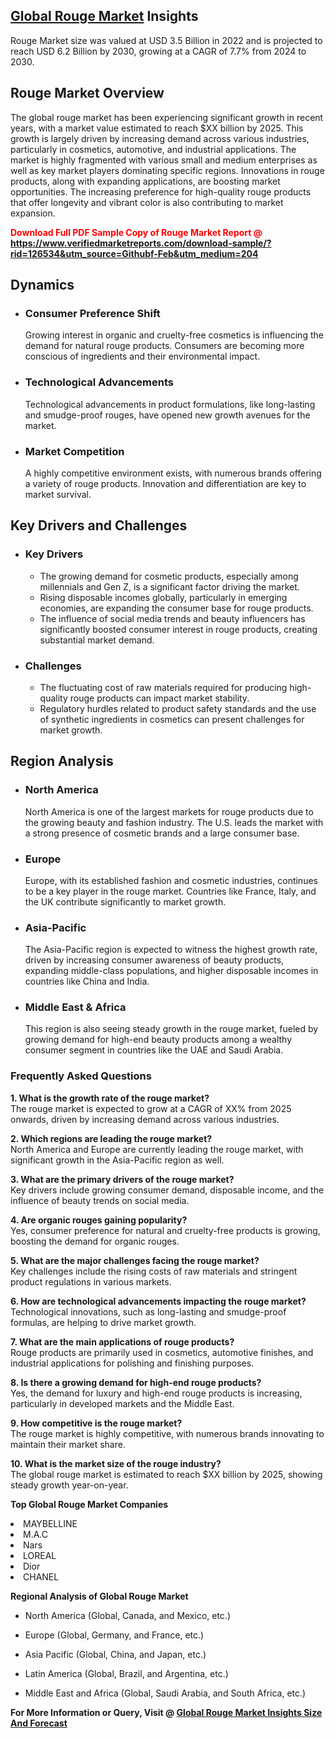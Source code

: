 <h2><a href="https://www.verifiedmarketreports.com/download-sample/?rid=126534&amp;utm_source=Githubf&amp;utm_medium=204" target="_blank">Global Rouge Market</a> Insights</h2><p>Rouge Market size was valued at USD 3.5 Billion in 2022 and is projected to reach USD 6.2 Billion by 2030, growing at a CAGR of 7.7% from 2024 to 2030.</p><p> <h2>Rouge Market Overview</h2> <p>The global rouge market has been experiencing significant growth in recent years, with a market value estimated to reach $XX billion by 2025. This growth is largely driven by increasing demand across various industries, particularly in cosmetics, automotive, and industrial applications. The market is highly fragmented with various small and medium enterprises as well as key market players dominating specific regions. Innovations in rouge products, along with expanding applications, are boosting market opportunities. The increasing preference for high-quality rouge products that offer longevity and vibrant color is also contributing to market expansion.</p> <p><strong><p><span class=""><span style="color: #ff0000;"><strong>Download Full PDF Sample Copy of Rouge Market Report</strong> @ </span><a href="https://www.verifiedmarketreports.com/download-sample/?rid=126534&amp;utm_source=Githubf-Feb&amp;utm_medium=204" target="_blank">https://www.verifiedmarketreports.com/download-sample/?rid=126534&amp;utm_source=Githubf-Feb&amp;utm_medium=204</a></span></p></strong></p> <h2>Dynamics</h2> <ul> <li><h3>Consumer Preference Shift</h3> Growing interest in organic and cruelty-free cosmetics is influencing the demand for natural rouge products. Consumers are becoming more conscious of ingredients and their environmental impact. </li> <li><h3>Technological Advancements</h3> Technological advancements in product formulations, like long-lasting and smudge-proof rouges, have opened new growth avenues for the market. </li> <li><h3>Market Competition</h3> A highly competitive environment exists, with numerous brands offering a variety of rouge products. Innovation and differentiation are key to market survival. </li> </ul> <h2>Key Drivers and Challenges</h2> <ul> <li><h3>Key Drivers</h3> <ul> <li>The growing demand for cosmetic products, especially among millennials and Gen Z, is a significant factor driving the market.</li> <li>Rising disposable incomes globally, particularly in emerging economies, are expanding the consumer base for rouge products.</li> <li>The influence of social media trends and beauty influencers has significantly boosted consumer interest in rouge products, creating substantial market demand.</li> </ul> </li> <li><h3>Challenges</h3> <ul> <li>The fluctuating cost of raw materials required for producing high-quality rouge products can impact market stability.</li> <li>Regulatory hurdles related to product safety standards and the use of synthetic ingredients in cosmetics can present challenges for market growth.</li> </ul> </li> </ul> <h2>Region Analysis</h2> <ul> <li><h3>North America</h3> North America is one of the largest markets for rouge products due to the growing beauty and fashion industry. The U.S. leads the market with a strong presence of cosmetic brands and a large consumer base. </li> <li><h3>Europe</h3> Europe, with its established fashion and cosmetic industries, continues to be a key player in the rouge market. Countries like France, Italy, and the UK contribute significantly to market growth. </li> <li><h3>Asia-Pacific</h3> The Asia-Pacific region is expected to witness the highest growth rate, driven by increasing consumer awareness of beauty products, expanding middle-class populations, and higher disposable incomes in countries like China and India. </li> <li><h3>Middle East & Africa</h3> This region is also seeing steady growth in the rouge market, fueled by growing demand for high-end beauty products among a wealthy consumer segment in countries like the UAE and Saudi Arabia. </li> </ul> <h3>Frequently Asked Questions</h3> <p><strong>1. What is the growth rate of the rouge market?</strong><br> The rouge market is expected to grow at a CAGR of XX% from 2025 onwards, driven by increasing demand across various industries.</p> <p><strong>2. Which regions are leading the rouge market?</strong><br> North America and Europe are currently leading the rouge market, with significant growth in the Asia-Pacific region as well.</p> <p><strong>3. What are the primary drivers of the rouge market?</strong><br> Key drivers include growing consumer demand, disposable income, and the influence of beauty trends on social media.</p> <p><strong>4. Are organic rouges gaining popularity?</strong><br> Yes, consumer preference for natural and cruelty-free products is growing, boosting the demand for organic rouges.</p> <p><strong>5. What are the major challenges facing the rouge market?</strong><br> Key challenges include the rising costs of raw materials and stringent product regulations in various markets.</p> <p><strong>6. How are technological advancements impacting the rouge market?</strong><br> Technological innovations, such as long-lasting and smudge-proof formulas, are helping to drive market growth.</p> <p><strong>7. What are the main applications of rouge products?</strong><br> Rouge products are primarily used in cosmetics, automotive finishes, and industrial applications for polishing and finishing purposes.</p> <p><strong>8. Is there a growing demand for high-end rouge products?</strong><br> Yes, the demand for luxury and high-end rouge products is increasing, particularly in developed markets and the Middle East.</p> <p><strong>9. How competitive is the rouge market?</strong><br> The rouge market is highly competitive, with numerous brands innovating to maintain their market share.</p> <p><strong>10. What is the market size of the rouge industry?</strong><br> The global rouge market is estimated to reach $XX billion by 2025, showing steady growth year-on-year.</p> </p><p><strong>Top Global Rouge Market Companies</strong></p><div data-test-id=""><p><li>MAYBELLINE</li><li> M.A.C</li><li> Nars</li><li> LOREAL</li><li> Dior</li><li> CHANEL</li></p><div><strong>Regional Analysis of&nbsp;Global Rouge Market</strong></div><ul><li dir="ltr"><p dir="ltr">North America&nbsp;(Global, Canada, and Mexico, etc.)</p></li><li dir="ltr"><p dir="ltr">Europe (Global, Germany, and France, etc.)</p></li><li dir="ltr"><p dir="ltr">Asia Pacific&nbsp;(Global, China, and Japan, etc.)</p></li><li dir="ltr"><p dir="ltr">Latin America&nbsp;(Global, Brazil, and Argentina, etc.)</p></li><li dir="ltr">Middle East and Africa&nbsp;(Global, Saudi Arabia, and South Africa, etc.)</li></ul><p><strong>For More Information or Query, Visit @&nbsp;</strong><strong><a href="https://www.verifiedmarketreports.com/product/global-rouge-market-report-2019-competitive-landscape-trends-and-opportunities/?utm_source=Githubf&amp;utm_medium=204" target="_blank">Global Rouge Market Insights Size And Forecast</a></strong></p></div>
